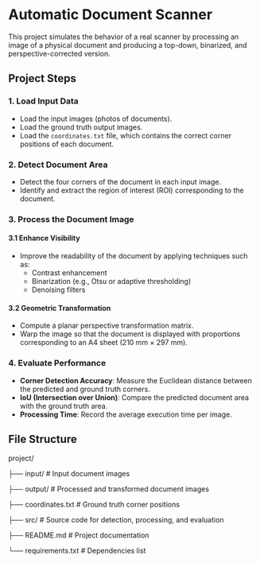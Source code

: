 # Automatic Document Scanner

This project simulates the behavior of a real scanner by processing an image of a physical document and producing a top-down, binarized, and perspective-corrected version.

## Project Steps

### 1. Load Input Data
- Load the input images (photos of documents).
- Load the ground truth output images.
- Load the `coordinates.txt` file, which contains the correct corner positions of each document.

### 2. Detect Document Area
- Detect the four corners of the document in each input image.
- Identify and extract the region of interest (ROI) corresponding to the document.

### 3. Process the Document Image

#### 3.1 Enhance Visibility
- Improve the readability of the document by applying techniques such as:
  - Contrast enhancement
  - Binarization (e.g., Otsu or adaptive thresholding)
  - Denoising filters

#### 3.2 Geometric Transformation
- Compute a planar perspective transformation matrix.
- Warp the image so that the document is displayed with proportions corresponding to an A4 sheet (210 mm × 297 mm).

### 4. Evaluate Performance
- **Corner Detection Accuracy**: Measure the Euclidean distance between the predicted and ground truth corners.
- **IoU (Intersection over Union)**: Compare the predicted document area with the ground truth area.
- **Processing Time**: Record the average execution time per image.

## File Structure
project/

├── input/                # Input document images

├── output/               # Processed and transformed document images

├── coordinates.txt       # Ground truth corner positions

├── src/                  # Source code for detection, processing, and evaluation

├── README.md             # Project documentation

└── requirements.txt      # Dependencies list
